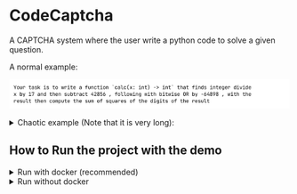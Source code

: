 # CodeCaptcha
A CAPTCHA system where the user write a python code to solve a given question.

A normal example:

![Example question](docs-assets/16768e08d0bf01f942995f0077ef5e6718aba3298c7b609dd98cf3825fa0db0a.png)

<details>
<summary>Chaotic example (Note that it is very long):</summary>

This question have 100 steps and AI have failed to solve this :)

![Example question](docs-assets/de19ebabd51028f36f7ee03dbe4365b54726181300998b3bf1fd3954a17966e1.png)

</details>

## How to Run the project with the demo
<details>
<summary>Run with docker (recommended)</summary>

Prerequisite: Have [docker](https://docs.docker.com/engine/install/) installed with `docker compose`
    
### Step 1: Setup `.env`

- `CODECAPTCHA_DOMAIN` to `http://127.0.0.1:9201` 
    - It can be changed depend on the configuration in `docker-compose.yml`. This environment variable is the domain which the **client** access the CAPTCHA server
- `CODECAPTCHA_DOMAIN_INTERNAL` to `http://captcha:8001`
    - If the CAPTCHA endpoint is from `CODECAPTCHA_DOMAIN` can be accessible inside the docker container (such as a publicly accessible domain), this environment variable is not needed

Other configuration can be changed, according to the documentation in `.env.example`. The default value should work for them

### Step 2: Run the project
```bash
docker compose up -d --build
```
The [demo site](http://127.0.0.1:9200) and the [captcha site](http://127.0.0.1:9201) can be access from http://127.0.0.1:9200 and http://127.0.0.1:9201 respectively
</details>
<details>
<summary>Run without docker</summary>

Prerequisite: Have [uv](https://docs.astral.sh/uv/getting-started/installation/) and `python3.12` installed
    
### Step 1: Setup `.venv`
```bash
uv sync
```
    
### Step 2: Setup `.env`
By default, the project can be ran without creating or setting up `.env`, however, you might want to change some configuration. Check for `.env.example` for information to config `.env`.
If you changed `.env` file, or any files in `frontend/`, you must re-setup the project from the next step.
### Step 3: Run the build script
```bash
uv run build.py
```
This configure the frontend code to create a replicate set of file in `dist/` which link the demo assets to the CAPTCHA server endpoint defined in `CODECAPTCHA_DOMAIN`

### Step 4: Run the project
Run in 2 seperate terminal
```bash
# This must be ran first
uv run litestar --app server.captcha.main:app run --port 8001 --reload
# Run the following about 5 to 10 seconds later in the other terminal
uv run litestar --app server.backend.main:app run --port 8000 --reload
```
`--host 0.0.0.0` can be added on either command if it need to be accessible from other IP
The [demo site](http://127.0.0.1:8000) and the [captcha site](http://127.0.0.1:8001) can be access from http://127.0.0.1:8000 and http://127.0.0.1:8001 respectively
</details>
